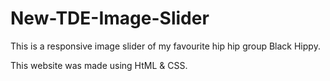 # New-TDE-Image-Slider

This is a responsive image slider of my favourite hip hip group Black Hippy.

This website was made using HtML & CSS.

